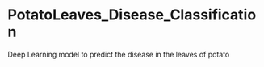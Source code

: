 # PotatoLeaves_Disease_Classification
Deep Learning model to predict the disease in the leaves of potato

